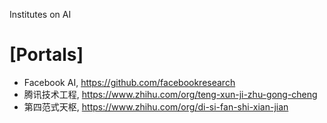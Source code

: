 Institutes on AI

# [Portals]
+ Facebook AI, https://github.com/facebookresearch
+ 腾讯技术工程, https://www.zhihu.com/org/teng-xun-ji-zhu-gong-cheng
+ 第四范式天枢, https://www.zhihu.com/org/di-si-fan-shi-xian-jian

